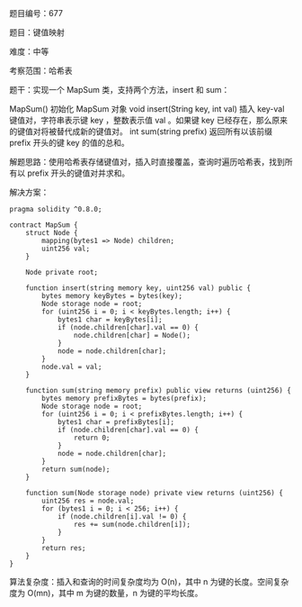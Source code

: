 题目编号：677

题目：键值映射

难度：中等

考察范围：哈希表

题干：实现一个 MapSum 类，支持两个方法，insert 和 sum：

MapSum() 初始化 MapSum 对象
void insert(String key, int val) 插入 key-val 键值对，字符串表示键 key ，整数表示值 val 。如果键 key 已经存在，那么原来的键值对将被替代成新的键值对。
int sum(string prefix) 返回所有以该前缀 prefix 开头的键 key 的值的总和。
 

解题思路：使用哈希表存储键值对，插入时直接覆盖，查询时遍历哈希表，找到所有以 prefix 开头的键值对并求和。

解决方案：

```solidity
pragma solidity ^0.8.0;

contract MapSum {
    struct Node {
        mapping(bytes1 => Node) children;
        uint256 val;
    }

    Node private root;

    function insert(string memory key, uint256 val) public {
        bytes memory keyBytes = bytes(key);
        Node storage node = root;
        for (uint256 i = 0; i < keyBytes.length; i++) {
            bytes1 char = keyBytes[i];
            if (node.children[char].val == 0) {
                node.children[char] = Node();
            }
            node = node.children[char];
        }
        node.val = val;
    }

    function sum(string memory prefix) public view returns (uint256) {
        bytes memory prefixBytes = bytes(prefix);
        Node storage node = root;
        for (uint256 i = 0; i < prefixBytes.length; i++) {
            bytes1 char = prefixBytes[i];
            if (node.children[char].val == 0) {
                return 0;
            }
            node = node.children[char];
        }
        return sum(node);
    }

    function sum(Node storage node) private view returns (uint256) {
        uint256 res = node.val;
        for (bytes1 i = 0; i < 256; i++) {
            if (node.children[i].val != 0) {
                res += sum(node.children[i]);
            }
        }
        return res;
    }
}
```

算法复杂度：插入和查询的时间复杂度均为 O(n)，其中 n 为键的长度。空间复杂度为 O(mn)，其中 m 为键的数量，n 为键的平均长度。